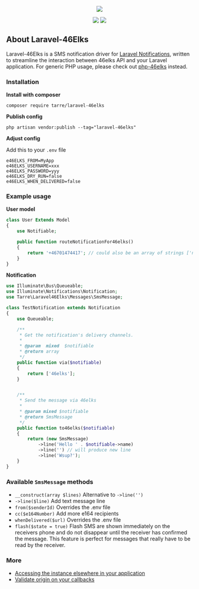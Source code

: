 <p align="center"><img src="https://i.imgur.com/32yAGi9.png"></p>

<p align="center">
<a href="https://packagist.org/packages/tarre/laravel-46elks"><img src="https://img.shields.io/packagist/v/tarre/laravel-46elks?style=flat-square"></a>
<a href="https://packagist.org/packages/tarre/laravel-46elks"><img src="https://img.shields.io/packagist/l/tarre/laravel-46elks?style=flat-square"></a>
</p>

## About Laravel-46Elks

Laravel-46Elks is a SMS notification driver for [Laravel Notifications](https://laravel.com/docs/6.x/notifications), written to streamline the interaction between 46elks API and your Laravel application.
For generic PHP usage, please check out [php-46elks](https://github.com/tarreislam/php-46elks) instead.

### Installation

**Install with composer**

```
composer require tarre/laravel-46elks
```

**Publish config**

``php artisan vendor:publish --tag="laravel-46elks"``

**Adjust config**

Add this to your `.env` file
```dotenv
e46ELKS_FROM=MyApp
e46ELKS_USERNAME=xxx
e46ELKS_PASSWORD=yyy
e46ELKS_DRY_RUN=false
e46ELKS_WHEN_DELIVERED=false
```

### Example usage

**User model**
```php
class User Extends Model
{
    use Notifiable;

    public function routeNotificationFor46elks()
    {
        return '+46701474417'; // could also be an array of strings ['number1', 'number2'] etc
    }
}
```

**Notification**

```php
use Illuminate\Bus\Queueable;
use Illuminate\Notifications\Notification;
use Tarre\Laravel46Elks\Messages\SmsMessage;

class TestNotification extends Notification
{
    use Queueable;

    /**
     * Get the notification's delivery channels.
     *
     * @param  mixed  $notifiable
     * @return array
     */
    public function via($notifiable)
    {
        return ['46elks'];
    }


    /**
     * Send the message via 46elks
     *
     * @param mixed $notifiable
     * @return SmsMessage
     */
    public function to46elks($notifiable)
    {
        return (new SmsMessage)
            ->line('Hello ' . $notifiable->name)
            ->line('') // will produce new line
            ->line('Wsup?');
    }
}
````

### Available `SmsMessage` methods

* `__construct(array $lines)` Alternative to `->line('')` 
* `->line($line)` Add text message line
* `from($senderId)` Overrides the .env file
* `cc($e164Number)` Add more e164 recipients
* `whenDelivered($url)` Overrides the .env file
* `flash($state = true)` Flash SMS are shown immediately on the receivers phone and do not disappear until the receiver has confirmed the message. This feature is perfect for messages that really have to be read by the receiver.



### More

* [Accessing the instance elsewhere in your application](docs/accessing-elsewhere.md)
* [Validate origin on your callbacks](docs/validate-origin-callbacks.md)

